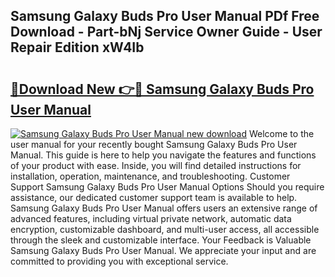 ## Samsung Galaxy Buds Pro User Manual PDf Free Download - Part-bNj Service Owner Guide - User Repair Edition xW4Ib

# <h2><a href="http://cf18985.oget.top/?id=Samsung+Galaxy+Buds+Pro+User+Manual">🔗Download New 👉🔴 Samsung Galaxy Buds Pro User Manual</a></h2>

[![Samsung Galaxy Buds Pro User Manual new download](https://i.imgur.com/5g1atiW.png)](http://cf18985.oget.top/?id=Samsung+Galaxy+Buds+Pro+User+Manual)
Welcome to the user manual for your recently bought Samsung Galaxy Buds Pro User Manual. This guide is here to help you navigate the features and functions of your product with ease. Inside, you will find detailed instructions for installation, operation, maintenance, and troubleshooting. Customer Support Samsung Galaxy Buds Pro User Manual Options Should you require assistance, our dedicated customer support team is available to help. Samsung Galaxy Buds Pro User Manual offers users an extensive range of advanced features, including virtual private network, automatic data encryption, customizable dashboard, and multi-user access, all accessible through the sleek and customizable interface. Your Feedback is Valuable Samsung Galaxy Buds Pro User Manual. We appreciate your input and are committed to providing you with exceptional service.
